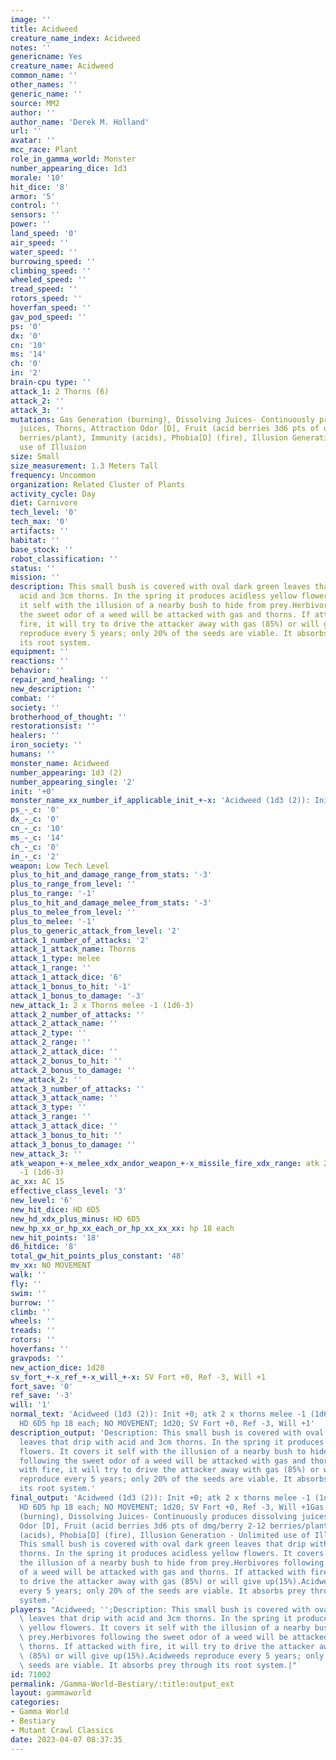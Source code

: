 ```yaml
---
image: ''
title: Acidweed
creature_name_index: Acidweed
notes: ''
genericname: Yes
creature_name: Acidweed
common_name: ''
other_names: ''
generic_name: ''
source: MM2
author: ''
author_name: 'Derek M. Holland'
url: ''
avatar: ''
mcc_race: Plant
role_in_gamma_world: Monster
number_appearing_dice: 1d3
morale: '10'
hit_dice: '8'
armor: '5'
control: ''
sensors: ''
power: ''
land_speed: '0'
air_speed: ''
water_speed: ''
burrowing_speed: ''
climbing_speed: ''
wheeled_speed: ''
tread_speed: ''
rotors_speed: ''
hoverfan_speed: ''
gav_pod_speed: ''
ps: '0'
dx: '0'
cn: '10'
ms: '14'
ch: '0'
in: '2'
brain-cpu type: ''
attack_1: 2 Thorns (6)
attack_2: ''
attack_3: ''
mutations: Gas Generation (burning), Dissolving Juices- Continuously produces dissolving
  juices, Thorns, Attraction Odor [D], Fruit (acid berries 3d6 pts of dmg/berry 2-12
  berries/plant), Immunity (acids), Phobia[D] (fire), Illusion Generation - Unlimited
  use of Illusion
size: Small
size_measurement: 1.3 Meters Tall
frequency: Uncommon
organization: Related Cluster of Plants
activity_cycle: Day
diet: Carnivore
tech_level: '0'
tech_max: '0'
artifacts: ''
habitat: ''
base_stock: ''
robot_classification: ''
status: ''
mission: ''
description: This small bush is covered with oval dark green leaves that drip with
  acid and 3cm thorns. In the spring it produces acidless yellow flowers. It covers
  it self with the illusion of a nearby bush to hide from prey.Herbivores following
  the sweet odor of a weed will be attacked with gas and thorns. If attacked with
  fire, it will try to drive the attacker away with gas (85%) or will give up(15%).Acidweeds
  reproduce every 5 years; only 20% of the seeds are viable. It absorbs prey through
  its root system.
equipment: ''
reactions: ''
behavior: ''
repair_and_healing: ''
new_description: ''
combat: ''
society: ''
brotherhood_of_thought: ''
restorationsist: ''
healers: ''
iron_society: ''
humans: ''
monster_name: Acidweed
number_appearing: 1d3 (2)
number_appearing_single: '2'
init: '+0'
monster_name_xx_number_if_applicable_init_+-x: 'Acidweed (1d3 (2)): Init +0'
ps_-_c: '0'
dx_-_c: '0'
cn_-_c: '10'
ms_-_c: '14'
ch_-_c: '0'
in_-_c: '2'
weapon: Low Tech Level
plus_to_hit_and_damage_range_from_stats: '-3'
plus_to_range_from_level: ''
plus_to_range: '-1'
plus_to_hit_and_damage_melee_from_stats: '-3'
plus_to_melee_from_level: ''
plus_to_melee: '-1'
plus_to_generic_attack_from_level: '2'
attack_1_number_of_attacks: '2'
attack_1_attack_name: Thorns
attack_1_type: melee
attack_1_range: ''
attack_1_attack_dice: '6'
attack_1_bonus_to_hit: '-1'
attack_1_bonus_to_damage: '-3'
new_attack_1: 2 x Thorns melee -1 (1d6-3)
attack_2_number_of_attacks: ''
attack_2_attack_name: ''
attack_2_type: ''
attack_2_range: ''
attack_2_attack_dice: ''
attack_2_bonus_to_hit: ''
attack_2_bonus_to_damage: ''
new_attack_2: ''
attack_3_number_of_attacks: ''
attack_3_attack_name: ''
attack_3_type: ''
attack_3_range: ''
attack_3_attack_dice: ''
attack_3_bonus_to_hit: ''
attack_3_bonus_to_damage: ''
new_attack_3: ''
atk_weapon_+-x_melee_xdx_andor_weapon_+-x_missile_fire_xdx_range: atk 2 x thorns melee
  -1 (1d6-3)
ac_xx: AC 15
effective_class_level: '3'
new_level: '6'
new_hit_dice: HD 6D5
new_hd_xdx_plus_minus: HD 6D5
new_hp_xx_or_hp_xx_each_or_hp_xx_xx_xx: hp 18 each
new_hit_points: '18'
d6_hitdice: '8'
total_gw_hit_points_plus_constant: '48'
mv_xx: NO MOVEMENT
walk: ''
fly: ''
swim: ''
burrow: ''
climb: ''
wheels: ''
treads: ''
rotors: ''
hoverfans: ''
gravpods: ''
new_action_dice: 1d20
sv_fort_+-x_ref_+-x_will_+-x: SV Fort +0, Ref -3, Will +1
fort_save: '0'
ref_save: '-3'
will: '1'
normal_text: 'Acidweed (1d3 (2)): Init +0; atk 2 x thorns melee -1 (1d6-3); AC 15;
  HD 6D5 hp 18 each; NO MOVEMENT; 1d20; SV Fort +0, Ref -3, Will +1'
description_output: 'Description: This small bush is covered with oval dark green
  leaves that drip with acid and 3cm thorns. In the spring it produces acidless yellow
  flowers. It covers it self with the illusion of a nearby bush to hide from prey.Herbivores
  following the sweet odor of a weed will be attacked with gas and thorns. If attacked
  with fire, it will try to drive the attacker away with gas (85%) or will give up(15%).Acidweeds
  reproduce every 5 years; only 20% of the seeds are viable. It absorbs prey through
  its root system.'
final_output: 'Acidweed (1d3 (2)): Init +0; atk 2 x thorns melee -1 (1d6-3); AC 15;
  HD 6D5 hp 18 each; NO MOVEMENT; 1d20; SV Fort +0, Ref -3, Will +1Gas Generation
  (burning), Dissolving Juices- Continuously produces dissolving juices, Thorns, Attraction
  Odor [D], Fruit (acid berries 3d6 pts of dmg/berry 2-12 berries/plant), Immunity
  (acids), Phobia[D] (fire), Illusion Generation - Unlimited use of IllusionDescription:
  This small bush is covered with oval dark green leaves that drip with acid and 3cm
  thorns. In the spring it produces acidless yellow flowers. It covers it self with
  the illusion of a nearby bush to hide from prey.Herbivores following the sweet odor
  of a weed will be attacked with gas and thorns. If attacked with fire, it will try
  to drive the attacker away with gas (85%) or will give up(15%).Acidweeds reproduce
  every 5 years; only 20% of the seeds are viable. It absorbs prey through its root
  system.'
players: "Acidweed; '';Description: This small bush is covered with oval dark green\
  \ leaves that drip with acid and 3cm thorns. In the spring it produces acidless\
  \ yellow flowers. It covers it self with the illusion of a nearby bush to hide from\
  \ prey.Herbivores following the sweet odor of a weed will be attacked with gas and\
  \ thorns. If attacked with fire, it will try to drive the attacker away with gas\
  \ (85%) or will give up(15%).Acidweeds reproduce every 5 years; only 20% of the\
  \ seeds are viable. It absorbs prey through its root system.|"
id: 71002
permalink: /Gamma-World-Bestiary/:title:output_ext
layout: gammaworld
categories:
- Gamma World
- Bestiary
- Mutant Crawl Classics
date: 2023-04-07 08:37:35
---
```

